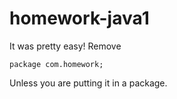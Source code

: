 # homework-java1
It was pretty easy!
Remove 
```
package com.homework;
```
Unless you are putting it in a package.

